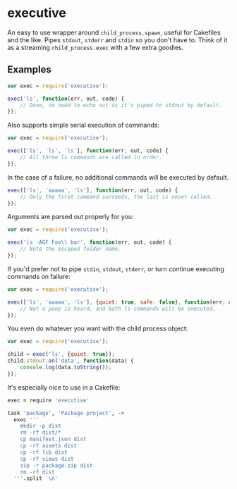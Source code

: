 # executive

An easy to use wrapper around `child_process.spawn`, useful for Cakefiles and the like. Pipes `stdout`, `stderr` and `stdin` so you don't have to. Think of it as a streaming `child_process.exec` with a few extra goodies.

## Examples

```javascript
var exec = require('executive');

exec('ls', function(err, out, code) {
    // Done, no need to echo out as it's piped to stdout by default.
});
```

Also supports simple serial execution of commands:
```javascript
var exec = require('executive');

exec(['ls', 'ls', 'ls'], function(err, out, code) {
    // All three ls commands are called in order.
});
```

In the case of a failure, no additional commands will be executed by default.
```javascript
exec(['ls', 'aaaaa', 'ls'], function(err, out, code) {
    // Only the first command succeeds, the last is never called.
});
```

Arguments are parsed out properly for you:
```javascript
var exec = require('executive');

exec('ls -AGF Foo\\ bar', function(err, out, code) {
    // Note the escaped folder name.
});
```

If you'd prefer not to pipe `stdin`, `stdout`, `stderr`, or turn continue executing commands on failure:
```javascript
var exec = require('executive');

exec(['ls', 'aaaaa', 'ls'], {quiet: true, safe: false}, function(err, out, code) {
    // Not a peep is heard, and both ls commands will be executed.
});
```

You even do whatever you want with the child process object:
```javascript
var exec = require('executive');

child = exec('ls', {quiet: true});
child.stdout.on('data', function(data) {
    console.log(data.toString());
});
```

It's especially nice to use in a Cakefile:
```coffeescript
exec = require 'executive'

task 'package', 'Package project', ->
  exec '''
    mkdir -p dist
    rm -rf dist/*
    cp manifest.json dist
    cp -rf assets dist
    cp -rf lib dist
    cp -rf views dist
    zip -r package.zip dist
    rm -rf dist
  '''.split '\n'
```
